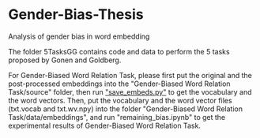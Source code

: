 # Gender-Bias-Thesis
Analysis of gender bias in word embedding

The folder 5TasksGG contains code and data to perform the 5 tasks proposed by Gonen and Goldberg. 

For Gender-Biased Word Relation Task, please first put the original and the post-processed embeddings into the "Gender-Biased Word Relation Task/source" folder, then run ["save_embeds.py"](./5TakskGG/source/save_embdeds.py) to get the vocabulary and the word vectors. Then, put the vocabulary and the word vector files (txt.vocab and txt.wv.npy) into the folder "Gender-Biased Word Relation Task/data/embeddings", and run "remaining_bias.ipynb" to get the experimental results of Gender-Biased Word Relation Task.

